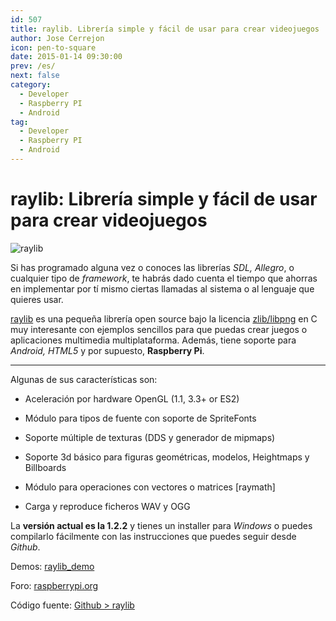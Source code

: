 ```yaml
---
id: 507
title: raylib. Librería simple y fácil de usar para crear videojuegos
author: Jose Cerrejon
icon: pen-to-square
date: 2015-01-14 09:30:00
prev: /es/
next: false
category:
  - Developer
  - Raspberry PI
  - Android
tag:
  - Developer
  - Raspberry PI
  - Android
---
```


# raylib: Librería simple y fácil de usar para crear videojuegos

![raylib](/images/2015/01/raylib_logo.png)

Si has programado alguna vez o conoces las librerías *SDL, Allegro*, o cualquier tipo de *framework*, te habrás dado cuenta el tiempo que ahorras en implementar por tí mismo ciertas llamadas al sistema o al lenguaje que quieres usar.

[raylib](http://www.raylib.com/) es una pequeña librería open source bajo la licencia [zlib/libpng](http://www.raylib.com/license.htm) en C muy interesante con ejemplos sencillos para que puedas crear juegos o aplicaciones multimedia multiplataforma. Además, tiene soporte para *Android, HTML5* y por supuesto, **Raspberry Pi**. 

- - -
Algunas de sus características son:

- Aceleración por hardware OpenGL (1.1, 3.3+ or ES2)

- Módulo para tipos de fuente con soporte de SpriteFonts

- Soporte múltiple de texturas (DDS y generador de mipmaps)

- Soporte 3d básico para figuras geométricas, modelos, Heightmaps y Billboards

- Módulo para operaciones con vectores o matrices [raymath]

- Carga y reproduce ficheros WAV y OGG

La **versión actual es la 1.2.2** y tienes un installer para *Windows* o puedes compilarlo fácilmente con las instrucciones que puedes seguir desde *Github*.

Demos: [raylib_demo](http://www.raylib.com/raylib_demo.html)

Foro: [raspberrypi.org](http://www.raspberrypi.org/forums/viewtopic.php?f=78&t=88182&sid=e875b1a6682d7bcc74b7cf723771228b)

Código fuente: [Github > raylib](https://github.com/raysan5/raylib)
